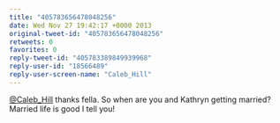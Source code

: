 ```yaml
---
title: "405783656478048256"
date: Wed Nov 27 19:42:17 +0000 2013
original-tweet-id: "405783656478048256"
retweets: 0
favorites: 0
reply-tweet-id: "405783389849939968"
reply-user-id: "18566489"
reply-user-screen-name: "Caleb_Hill"
---
```

<a href="https://twitter.com/Caleb_Hill">@Caleb_Hill</a> thanks fella. So when are you and Kathryn getting married? Married life is good I tell you!
